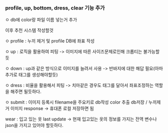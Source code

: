 ### profile, up, bottom, dress, clear 기능 추가

ㅇ db에 color랑 파일 이름 넣는거 추가

이후 추천 시스템 작성할것

ㅇ profile : 누끼 제거 및 profile DB에 좌표 작성

ㅇ up : 로직을 활용하여 피팅 -> 이미지에 따른 사이즈문제로인해 크롭티는 불가능할듯

ㅇ down : up과 같은 방식으로 이미지를 늘려서 사용 -> 반바지에 대한 해답 필요(아마 추가로 태그를 생성해야할듯)

ㅇ dress : 비율을 활용해서 피팅 -> 치마같은 경우도 태그를 달아서 좌표조정하는 역할을 해주면 될듯하다.

ㅇ submit : 이미지 등록시 filename을 주요키로 db작성 color 추출 db저장 / 누끼제거 이미지 response -> 휴대폰 로컬 저장하면 됨

wear : 입고 있는 옷 last update -> 현재 입고있는 옷의 정보를 가지는 전역 변수나 json을 가지고 있어야 할듯하다.
